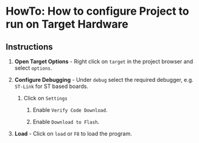 # HowTo: How to configure Project to run on Target Hardware

## Instructions

1. __Open Target Options__ - Right click on `target` in the project browser and select `options`.

2. __Configure Debugging__ - Under `debug` select the required debugger, e.g. `ST-Link` for ST based boards.

    1. Click on `Settings`

        1. Enable `Verify Code Download`.

        2. Enable `Download to Flash`.

3. __Load__ - Click on `load` or `F8` to load the program.

